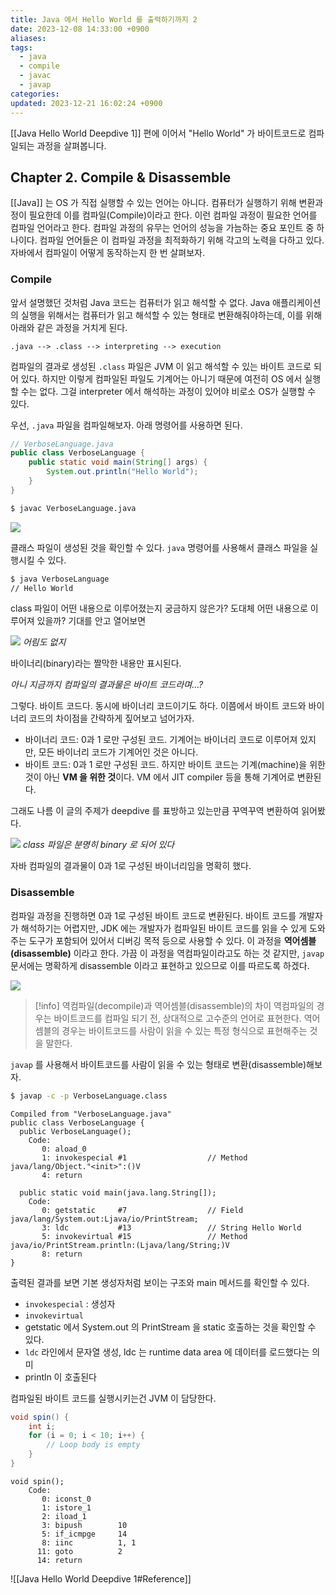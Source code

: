 ```yaml
---
title: Java 에서 Hello World 를 출력하기까지 2
date: 2023-12-08 14:33:00 +0900
aliases: 
tags:
  - java
  - compile
  - javac
  - javap
categories: 
updated: 2023-12-21 16:02:24 +0900
---
```


[[Java Hello World Deepdive 1]] 편에 이어서 "Hello World" 가 바이트코드로 컴파일되는 과정을 살펴봅니다.

## Chapter 2. Compile & Disassemble

[[Java]] 는 OS 가 직접 실행할 수 있는 언어는 아니다. 컴퓨터가 실행하기 위해 변환과정이 필요한데 이를 컴파일(Compile)이라고 한다. 이런 컴파일 과정이 필요한 언어를 컴파일 언어라고 한다. 컴파일 과정의 유무는 언어의 성능을 가늠하는 중요 포인트 중 하나이다. 컴파일 언어들은 이 컴파일 과정을 최적화하기 위해 각고의 노력을 다하고 있다. 자바에서 컴파일이 어떻게 동작하는지 한 번 살펴보자.

### Compile

앞서 설명했던 것처럼 Java 코드는 컴퓨터가 읽고 해석할 수 없다. Java 애플리케이션의 실행을 위해서는 컴퓨터가 읽고 해석할 수 있는 형태로 변환해줘야하는데, 이를 위해 아래와 같은 과정을 거치게 된다.

```
.java --> .class --> interpreting --> execution
```

컴파일의 결과로 생성된 `.class` 파일은 JVM 이 읽고 해석할 수 있는 바이트 코드로 되어 있다. 하지만 이렇게 컴파일된 파일도 기계어는 아니기 때문에 여전히 OS 에서 실행할 수는 없다. 그걸 interpreter 에서 해석하는 과정이 있어야 비로소 OS가 실행할 수 있다.

우선, `.java` 파일을 컴파일해보자. 아래 명령어를 사용하면 된다.

```java
// VerboseLanguage.java
public class VerboseLanguage {
    public static void main(String[] args) {
        System.out.println("Hello World");
    }
}
```

```bash
$ javac VerboseLanguage.java
```

![](https://i.imgur.com/xPMY0Ib.png)

클래스 파일이 생성된 것을 확인할 수 있다. `java` 명령어를 사용해서 클래스 파일을 실행시킬 수 있다.

```bash
$ java VerboseLanguage
// Hello World
```

class 파일이 어떤 내용으로 이루어졌는지 궁금하지 않은가? 도대체 어떤 내용으로 이루어져 있을까? 기대를 안고 열어보면

![](https://i.imgur.com/t9WAXdz.png)
_어림도 없지_

바이너리(binary)라는 짤막한 내용만 표시된다.

_아니 지금까지 컴파일의 결과물은 바이트 코드라며...?_

그렇다. 바이트 코드다. 동시에 바이너리 코드이기도 하다. 이쯤에서 바이트 코드와 바이너리 코드의 차이점을 간략하게 짚어보고 넘어가자.

- 바이너리 코드: 0과 1 로만 구성된 코드. 기계어는 바이너리 코드로 이루어져 있지만, 모든 바이너리 코드가 기계어인 것은 아니다.
- 바이트 코드: 0과 1 로만 구성된 코드. 하지만 바이트 코드는 기계(machine)을 위한 것이 아닌 **VM 을 위한 것**이다. VM 에서 JIT compiler 등을 통해 기계어로 변환된다.

그래도 나름 이 글의 주제가 deepdive 를 표방하고 있는만큼 꾸역꾸역 변환하여 읽어봤다.

![](https://i.imgur.com/WwrGlp0.png)
_class 파일은 분명히 binary 로 되어 있다_

자바 컴파일의 결과물이 0과 1로 구성된 바이너리임을 명확히 했다.

### Disassemble

컴파일 과정을 진행하면 0과 1로 구성된 바이트 코드로 변환된다. 바이트 코드를 개발자가 해석하기는 어렵지만, JDK 에는 개발자가 컴파일된 바이트 코드를 읽을 수 있게 도와주는 도구가 포함되어 있어서 디버깅 목적 등으로 사용할 수 있다. 이 과정을 **역어셈블(disassemble)** 이라고 한다. 가끔 이 과정을 역컴파일이라고도 하는 것 같지만, `javap` 문서에는 명확하게 disassemble 이라고 표현하고 있으므로 이를 따르도록 하겠다.

![](https://i.imgur.com/vct9MSZ.png)

> [!info] 역컴파일(decompile)과 역어셈블(disassemble)의 차이
> 역컴파일의 경우는 바이트코드를 컴파일 되기 전, 상대적으로 고수준의 언어로 표현한다. 역어셈블의 경우는 바이트코드를 사람이 읽을 수 있는 특정 형식으로 표현해주는 것을 말한다.

`javap` 를 사용해서 바이트코드를 사람이 읽을 수 있는 형태로 변환(disassemble)해보자.

```bash
$ javap -c -p VerboseLanguage.class
```

```
Compiled from "VerboseLanguage.java"
public class VerboseLanguage {
  public VerboseLanguage();
    Code:
       0: aload_0
       1: invokespecial #1                  // Method java/lang/Object."<init>":()V
       4: return

  public static void main(java.lang.String[]);
    Code:
       0: getstatic     #7                  // Field java/lang/System.out:Ljava/io/PrintStream;
       3: ldc           #13                 // String Hello World
       5: invokevirtual #15                 // Method java/io/PrintStream.println:(Ljava/lang/String;)V
       8: return
}
```

출력된 결과를 보면 기본 생성자처럼 보이는 구조와 main 메서드를 확인할 수 있다.

- `invokespecial` : 생성자
- `invokevirtual`
- getstatic 에서 System.out 의 PrintStream 을 static 호출하는 것을 확인할 수 있다.
- `ldc` 라인에서 문자열 생성, ldc 는 runtime data area 에 데이터를 로드했다는 의미
- println 이 호출된다

컴파일된 바이트 코드를 실행시키는건 JVM 이 담당한다.

```java
void spin() {
    int i;
    for (i = 0; i < 10; i++) {
        // Loop body is empty
    }
}
```

```
void spin();
    Code:
       0: iconst_0
       1: istore_1
       2: iload_1
       3: bipush        10
       5: if_icmpge     14
       8: iinc          1, 1
      11: goto          2
      14: return
```

![[Java Hello World Deepdive 1#Reference]]

